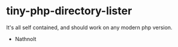 # tiny-php-directory-lister

It's all self contained, and should work on any modern php version.

- Nathnolt
